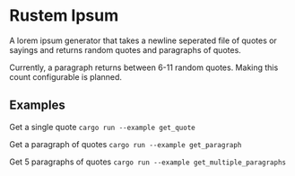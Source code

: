 # Rustem Ipsum
A lorem ipsum generator that takes a newline seperated file
of quotes or sayings and returns random quotes and paragraphs of
quotes.

Currently, a paragraph returns between 6-11 random quotes. 
Making this count configurable is planned.

## Examples
Get a single quote
`cargo run --example get_quote`

Get a paragraph of quotes
`cargo run --example get_paragraph`

Get 5 paragraphs of quotes
`cargo run --example get_multiple_paragraphs`
